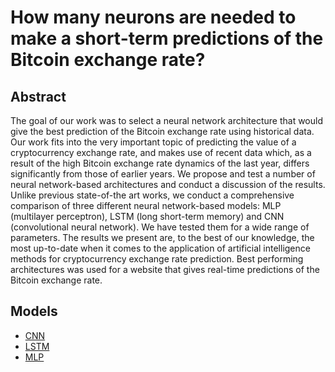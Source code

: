 # How many neurons are needed to make a short-term predictions of the Bitcoin exchange rate?

## Abstract
The goal of our work was to select a neural network architecture that would give the best prediction of the Bitcoin exchange rate using historical data. Our work fits into the very important topic of predicting the value of a cryptocurrency exchange rate, and makes use of recent data which, as a result of the high Bitcoin exchange rate dynamics of the last year, differs significantly from those of earlier years. We propose and test a number of neural network-based architectures and conduct a discussion of the results. Unlike previous state-of-the art works, we conduct a comprehensive comparison of three different neural network-based models: MLP (multilayer perceptron), LSTM (long short-term memory) and CNN (convolutional neural network). We have tested them for a wide range of parameters. The results we present are, to the best of our knowledge, the most up-to-date when it comes to the application of artificial intelligence methods for cryptocurrency exchange rate prediction. Best performing architectures was used for a website that gives real-time predictions of the Bitcoin exchange rate.

## Models
* [CNN](https://colab.research.google.com/drive/1oS_h9bQ-29MPQp3H5w_bTzQpOdTdT6uH?usp=sharing)
* [LSTM](https://colab.research.google.com/drive/1SpXLKEW4Rz9Ivr55Zdxckp42kUkTorYV?usp=sharing)
* [MLP](https://colab.research.google.com/drive/1Bk27tgXlWcKcPtbCwVJW5Rr_myyvIm3K?usp=sharing)
